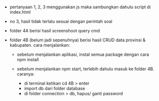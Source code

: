 * pertanyaan 1, 2, 3 menggunakan js maka sambungkan dahulu script di index.html

* no 3, hasil tidak terlalu sesuai dengan perintah soal

* folder 4A berisi hasil screenshoot query cmd

* folder 4B (belum jadi sepenuhnya) berisi hasil CRUD data provinsi & kabupaten. cara menjalankan:

    * sebelum menjalankan aplikasi, instal semua package dengan cara npm install

    * sebelum menjalankan npm start, terlebih dahulu masuk ke folder 4B. caranya:
        - di terminal ketikan cd 4B > enter
        - import db dari folder database
        - di folder connection > db, hapus/ ganti password